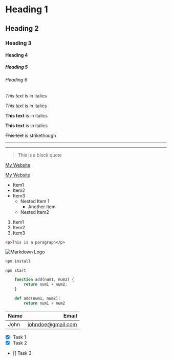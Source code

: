 <!-- Headings -->
# Heading 1
## Heading 2
### Heading 3
#### Heading 4
##### Heading 5
###### Heading 6

<!-- Italics -->
*This text* is in italics

_This text_ is in italics

<!-- Strong/Bold -->
**This text** is in italics

__This text__ is in italics

<!-- Strike through -->
~~This text~~ is strikethough

<!-- Horizontal Rule -->
---
___

<!-- Blockquote -->
> This is a block quote

<!-- Links -->
[My Website](https://grandrick.gaS)

[My Website](https://grandrick.gaS "Portfolio")

<!-- UL -->
* Item1
* Item2
* Item3
    * Nested Item 1
        * Another Item
    * Nested Item2

<!-- OL -->
1. Item1
1. Item2
1. Item3

<!-- Inline code block -->
`<p>This is a paragraph</p>`

<!-- Images-->
![Markdown Logo](https://markdown-here.com/img/icon256.png)

<!-- Github Markdown-->

<!-- Code blocks -->
```bash
npm install

npm start
```

```javascript
    function add(num1, num2) {
        return num1 + num2;
    }
```

```python
    def add(num1, num2):
        return num1 + num2
```

<!-- Tables -->
| Name | Email             |
| :--- | -----------------:|
| John | johndoe@gmail.com |

<!-- Tasks Lists -->
* [x] Task 1
* [x] Task 2
* [] Task 3